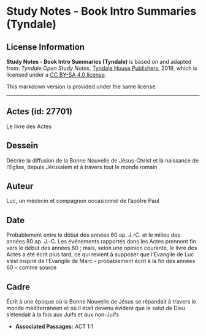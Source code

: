 # Study Notes - Book Intro Summaries (Tyndale)

## License Information

**Study Notes - Book Intro Summaries (Tyndale)** is based on and adapted from: _Tyndale Open Study Notes_, [Tyndale House Publishers](https://tyndaleopenresources.com/), 2019, which is licensed under a [CC BY-SA 4.0 license](https://creativecommons.org/licenses/by-sa/4.0/legalcode.en).

This markdown version is provided under the same license.



--------------------------------

## Actes (id: 27701)

Le livre des Actes

Dessein
-------

Décrire la diffusion de la Bonne Nouvelle de Jésus\-Christ et la naissance de l’Eglise, depuis Jérusalem et à travers tout le monde romain

Auteur
------

Luc, un médecin et compagnon occasionnel de l’apôtre Paul

Date
----

Probablement entre le début des années 60 ap. J.\-C. et le milieu des années 80 ap. J.\-C. Les événements rapportés dans les Actes prennent fin vers le début des années 60 ; mais, selon une opinion courante, le livre des Actes a été écrit plus tard, ce qui revient à supposer que l’Evangile de Luc s’est inspiré de l’Evangile de Marc – probablement écrit à la fin des années 60 – comme source

Cadre
-----

Écrit à une époque où la Bonne Nouvelle de Jésus se répandait à travers le monde méditerranéen et où il était devenu évident que le salut de Dieu s’étendait à la fois aux Juifs et aux non\-Juifs

* **Associated Passages:** ACT 1:1

